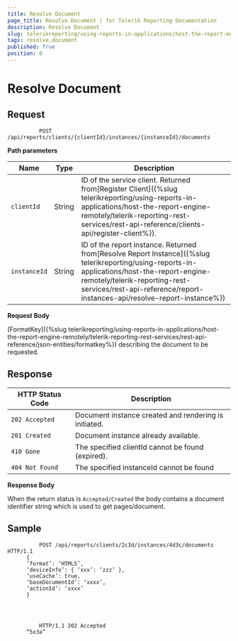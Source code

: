 ```yaml
---
title: Resolve Document
page_title: Resolve Document | for Telerik Reporting Documentation
description: Resolve Document
slug: telerikreporting/using-reports-in-applications/host-the-report-engine-remotely/telerik-reporting-rest-services/rest-api-reference/documents-api/resolve-document
tags: resolve,document
published: True
position: 0
---
```


# Resolve Document



## Request

	          POST /api/reports/clients/{clientId}/instances/{instanceId}/documents
        



__Path parameters__


| Name | Type | Description |
| ------ | ------ | ------ |
|`clientId`|String|ID of the service client. Returned from[Register Client]({%slug telerikreporting/using-reports-in-applications/host-the-report-engine-remotely/telerik-reporting-rest-services/rest-api-reference/clients-api/register-client%}).|
|`instanceId`|String|ID of the report instance. Returned from[Resolve Report Instance]({%slug telerikreporting/using-reports-in-applications/host-the-report-engine-remotely/telerik-reporting-rest-services/rest-api-reference/report-instances-api/resolve-report-instance%})|




__Request Body__

[FormatKey]({%slug telerikreporting/using-reports-in-applications/host-the-report-engine-remotely/telerik-reporting-rest-services/rest-api-reference/json-entities/formatkey%}) describing the document to be requested.         

## Response


| HTTP Status Code | Description |
| ------ | ------ |
|`202 Accepted`|Document instance created and rendering is initiated.|
|`201 Created`|Document instance already available.|
|`410 Gone`|The specified clientId cannot be found (expired).|
|`404 Not Found`|The specified instanceId cannot be found|




__Response Body__

When the return status is `Accepted/Created` the body contains a document identifier string which is used to get pages/document.         

## Sample

	          POST /api/reports/clients/2c3d/instances/4d3c/documents HTTP/1.1
          {
          ‘format’: ‘HTML5’,
          ‘deviceInfo’: { ‘xxx’: ‘zzz’ },
          ‘useCache’: true,
          ‘baseDocumentId’: ‘xxxx’,
          ‘actionId’: ‘xxxx’
          }
        



	          HTTP/1.1 202 Accepted
          “5x3a”
        


